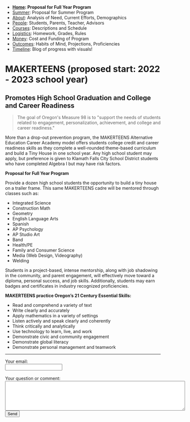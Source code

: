  - **[Home](index.html): Proposal for Full Year Program**
 - [Summer](summer.html): Proposal for Summer Program 
 - [About](about.html): Analysis of Need, Current Efforts, Demographics
 - [People](people.html): Students, Parents, Teacher, Advisors
 - [Courses](courses.html): Descriptions and Schedule
 - [Logistics](logistics.html): Homework, Grades, Rules
 - [Money](money.html): Cost and Funding of Program
 - [Outcomes](outcomes.html): Habits of Mind, Projections, Proficiencies
 - [Timeline](timeline.html): Blog of progress with visuals!
 
# MAKERTEENS (proposed start: 2022 - 2023 school year)
 
## Promotes High School Graduation and College and Career Readiness

 > The goal of Oregon's Measure 98 is to "support the needs of students related to engagement, personalization, achievement, and college and career readiness." 

More than a drop-out prevention program, the MAKERTEENS Alternative Education Career Academy model offers students college credit and career readiness skills as they complete a well-rounded theme-based curriculum and build a Tiny House in one school year. Any high school student may apply, but preference is given to Klamath Falls City School District students who have completed Algebra I but may have risk factors.

**Proposal for Full Year Program**  

Provide a dozen high school students the opportunity to build a tiny house on a trailer frame. This same MAKERTEENS cadre will be mentored through classes such as: 

- Integrated Science
- Construction Math
- Geometry
- English Language Arts
- Spanish
- AP Psychology
- AP Studio Art
- Band 
- Health/PE
- Family and Consumer Science 
- Media (Web Design, Videography)
- Welding

Students in a project-based, intense mentorship, along with job shadowing in the community, and parent engagement, will effectively move toward a diploma, personal success, and job skills. Additionally, students may earn badges and certificates in industry recognized proficiencies.

**MAKERTEENS practice Oregon’s 21 Century Essential Skills:**

- Read and comprehend a variety of text
- Write clearly and accurately 
- Apply mathematics in a variety of settings 
- Listen actively and speak clearly and coherently
- Think critically and analytically
- Use technology to learn, live, and work
- Demonstrate civic and community engagement
- Demonstrate global literacy
- Demonstrate personal management and teamwork

<hr>
<form action="http://formspree.io/makerteens@gmail.com" method="POST">
Your email:<br>
<input type="email" name="_replyto"><br>
<br>
Your question or comment:<br>
<textarea rows="6" cols="70" name="body"></textarea><br>
<input type="submit" value="Send" method="POST">

</form>
